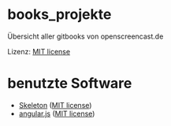 # books_projekte

Übersicht aller gitbooks von openscreencast.de    

Lizenz: [MIT license](https://github.com/openscreencast/book_projekte/blob/master/LICENSE)

# benutzte Software

* [Skeleton](http://getskeleton.com/) ([MIT license](https://github.com/dhg/Skeleton/blob/master/LICENSE.md))
* [angular.js](https://angularjs.org/) ([MIT license](https://github.com/angular/angular.js/blob/master/LICENSE))

